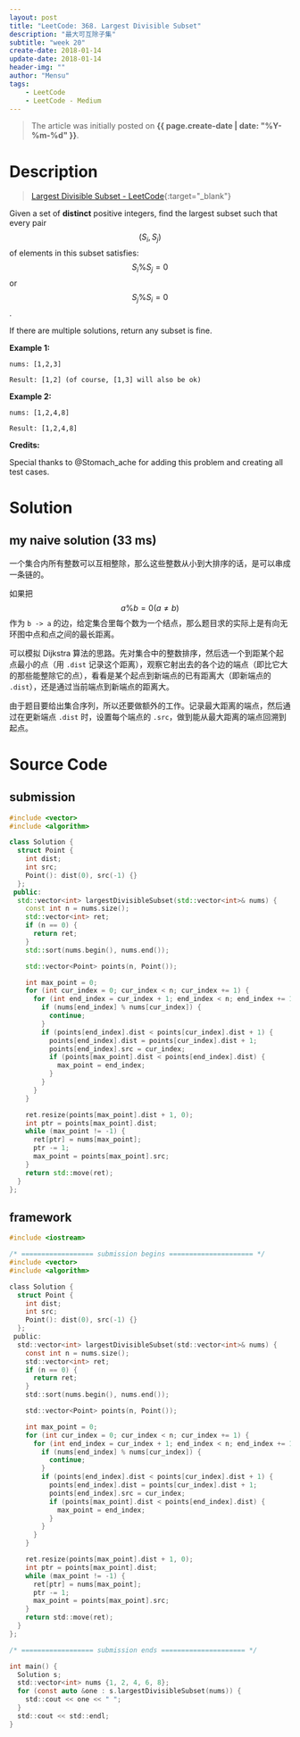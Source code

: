 ```yaml
---
layout: post
title: "LeetCode: 368. Largest Divisible Subset"
description: "最大可互除子集"
subtitle: "week 20"
create-date: 2018-01-14
update-date: 2018-01-14
header-img: ""
author: "Mensu"
tags:
    - LeetCode
    - LeetCode - Medium
---
```


> The article was initially posted on **{{ page.create-date | date: "%Y-%m-%d" }}**.


# Description

> [Largest Divisible Subset - LeetCode](https://leetcode.com/problems/largest-divisible-subset/description/){:target="_blank"}

Given a set of **distinct** positive integers, find the largest subset such that every pair $$(S_i, S_j)$$ of elements in this subset satisfies: $$S_i \% S_j = 0$$ or $$S_j \% S_i = 0$$.

If there are multiple solutions, return any subset is fine.

**Example 1:**

~~~
nums: [1,2,3]

Result: [1,2] (of course, [1,3] will also be ok)
~~~

**Example 2:**

~~~
nums: [1,2,4,8]

Result: [1,2,4,8]
~~~

**Credits:**

Special thanks to @Stomach_ache for adding this problem and creating all test cases.

# Solution

## my naive solution (33 ms)

一个集合内所有整数可以互相整除，那么这些整数从小到大排序的话，是可以串成一条链的。

如果把 $$a \% b = 0 (a \neq b)$$ 作为 ``b -> a`` 的边，给定集合里每个数为一个结点，那么题目求的实际上是有向无环图中点和点之间的最长距离。

可以模拟 Dijkstra 算法的思路。先对集合中的整数排序，然后选一个到距某个起点最小的点（用 ``.dist`` 记录这个距离），观察它射出去的各个边的端点（即比它大的那些能整除它的点），看看是某个起点到新端点的已有距离大（即新端点的 ``.dist``），还是通过当前端点到新端点的距离大。

由于题目要给出集合序列，所以还要做额外的工作。记录最大距离的端点，然后通过在更新端点 ``.dist`` 时，设置每个端点的 ``.src``，做到能从最大距离的端点回溯到起点。

# Source Code

## submission

~~~cpp
#include <vector>
#include <algorithm>

class Solution {
  struct Point {
    int dist;
    int src;
    Point(): dist(0), src(-1) {}
  };
 public:
  std::vector<int> largestDivisibleSubset(std::vector<int>& nums) {
    const int n = nums.size();
    std::vector<int> ret;
    if (n == 0) {
      return ret;
    }
    std::sort(nums.begin(), nums.end());

    std::vector<Point> points(n, Point());

    int max_point = 0;
    for (int cur_index = 0; cur_index < n; cur_index += 1) {
      for (int end_index = cur_index + 1; end_index < n; end_index += 1) {
        if (nums[end_index] % nums[cur_index]) {
          continue;
        }
        if (points[end_index].dist < points[cur_index].dist + 1) {
          points[end_index].dist = points[cur_index].dist + 1;
          points[end_index].src = cur_index;
          if (points[max_point].dist < points[end_index].dist) {
            max_point = end_index;
          }
        }
      }
    }

    ret.resize(points[max_point].dist + 1, 0);
    int ptr = points[max_point].dist;
    while (max_point != -1) {
      ret[ptr] = nums[max_point];
      ptr -= 1;
      max_point = points[max_point].src;
    }
    return std::move(ret);
  }
};

~~~

## framework

~~~c
#include <iostream>

/* ================== submission begins ===================== */
#include <vector>
#include <algorithm>

class Solution {
  struct Point {
    int dist;
    int src;
    Point(): dist(0), src(-1) {}
  };
 public:
  std::vector<int> largestDivisibleSubset(std::vector<int>& nums) {
    const int n = nums.size();
    std::vector<int> ret;
    if (n == 0) {
      return ret;
    }
    std::sort(nums.begin(), nums.end());

    std::vector<Point> points(n, Point());

    int max_point = 0;
    for (int cur_index = 0; cur_index < n; cur_index += 1) {
      for (int end_index = cur_index + 1; end_index < n; end_index += 1) {
        if (nums[end_index] % nums[cur_index]) {
          continue;
        }
        if (points[end_index].dist < points[cur_index].dist + 1) {
          points[end_index].dist = points[cur_index].dist + 1;
          points[end_index].src = cur_index;
          if (points[max_point].dist < points[end_index].dist) {
            max_point = end_index;
          }
        }
      }
    }

    ret.resize(points[max_point].dist + 1, 0);
    int ptr = points[max_point].dist;
    while (max_point != -1) {
      ret[ptr] = nums[max_point];
      ptr -= 1;
      max_point = points[max_point].src;
    }
    return std::move(ret);
  }
};

/* ================== submission ends ===================== */

int main() {
  Solution s;
  std::vector<int> nums {1, 2, 4, 6, 8};
  for (const auto &one : s.largestDivisibleSubset(nums)) {
    std::cout << one << " ";
  }
  std::cout << std::endl;
}

~~~

